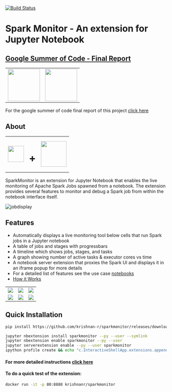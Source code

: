 [![Build Status](https://travis-ci.org/krishnan-r/sparkmonitor.svg?branch=master)](https://travis-ci.org/krishnan-r/sparkmonitor)
# Spark Monitor - An extension for Jupyter Notebook


## [Google Summer of Code - Final Report](https://krishnan-r.github.io/sparkmonitor/) 

<table>
<tr>
<td><a href="https://summerofcode.withgoogle.com/projects/#4603184614998016"><img src="https://user-images.githubusercontent.com/6822941/29750351-e95e7b1c-8b5b-11e7-9f6b-b25b69f7353a.png" height="100"/></td>
<td><a href="http://hepsoftwarefoundation.org/activities/gsoc.html"><img src="https://user-images.githubusercontent.com/6822941/29750350-e956b512-8b5b-11e7-9e34-4e3a5be9d37f.png" height="100"/></td>
</tr>
</table>

For the google summer of code final report of this project [click here](https://krishnan-r.github.io/sparkmonitor/)  

## About
<table>
<tr>
<td><a href="http://jupyter.org/"><img src="https://user-images.githubusercontent.com/6822941/29750386-872556fe-8b5c-11e7-95e1-42b12d709017.png" height="50"/></a></td>
<td><h1>+</h1></td>
<td><a href="https://spark.apache.org/"><img src="https://user-images.githubusercontent.com/6822941/29750352-e9807b36-8b5b-11e7-929a-249f56c7cf79.png" height="80"/></a></td>
</tr>
</table>
SparkMonitor is an extension for Jupyter Notebook that enables the live monitoring of Apache Spark Jobs spawned from a notebook. The extension provides several features to monitor and debug a Spark job from within the notebook interface itself.

![jobdisplay](https://user-images.githubusercontent.com/6822941/28491063-1242eb42-6f07-11e7-8a57-abb96819ab0e.gif)

## Features
* Automatically displays a live monitoring tool below cells that run Spark jobs in a Jupyter notebook
* A table of jobs and stages with progressbars
* A timeline which shows jobs, stages, and tasks
* A graph showing number of active tasks & executor cores vs time
* A notebook server extension that proxies the Spark UI and displays it in an iframe popup for more details
* For a detailed list of features see the use case [notebooks](https://krishnan-r.github.io/sparkmonitor/#common-use-cases-and-tests)
* [How it Works](https://krishnan-r.github.io/sparkmonitor/how.html)

<table>
<tr>
<td><a href="https://user-images.githubusercontent.com/6822941/29601990-d6256a1e-87fb-11e7-94cb-b4418c61d221.png" title="Jobs and stages started from a cell."><img src="https://user-images.githubusercontent.com/6822941/29601990-d6256a1e-87fb-11e7-94cb-b4418c61d221.png"></a></td>
<td><a href="https://user-images.githubusercontent.com/6822941/29601769-d8e82a26-87fa-11e7-9b0e-91b1414e7821.png" title="A graph of the number of active tasks and available executor cores."><img src="https://user-images.githubusercontent.com/6822941/29601769-d8e82a26-87fa-11e7-9b0e-91b1414e7821.png" ></a></td>
<td><a href="https://user-images.githubusercontent.com/6822941/29601776-d919dae4-87fa-11e7-8939-a6c0d0072d90.png" title="An event timeline with jobs, stages and tasks across various executors. The tasks are split into various coloured phases, providing insight into the nature of computation."><img src="https://user-images.githubusercontent.com/6822941/29601776-d919dae4-87fa-11e7-8939-a6c0d0072d90.png"></a></td>
</tr>
<tr>
<td><a href="https://user-images.githubusercontent.com/6822941/29750236-be1f6b0c-8b59-11e7-9a36-92e04e3bf05b.png" title="The Spark web UI as a popup within the notebook interface."><img src="https://user-images.githubusercontent.com/6822941/29750236-be1f6b0c-8b59-11e7-9a36-92e04e3bf05b.png" ></a></td>
<td><a href="https://user-images.githubusercontent.com/6822941/29750177-ea2c18b8-8b58-11e7-955e-69ecf33a6284.png" title="Details of a task."><img src="https://user-images.githubusercontent.com/6822941/29750177-ea2c18b8-8b58-11e7-955e-69ecf33a6284.png" ></a></td>
<td><a href="https://user-images.githubusercontent.com/6822941/29601997-d6533840-87fb-11e7-90ce-daa0fe73b9e5.png" title="An event timeline."><img src="https://user-images.githubusercontent.com/6822941/29601997-d6533840-87fb-11e7-90ce-daa0fe73b9e5.png"></a></td>
</tr>
</table>


## Quick Installation
```bash 
pip install https://github.com/krishnan-r/sparkmonitor/releases/download/v0.0.1/sparkmonitor.tar.gz #Use latest version as in github releases

jupyter nbextension install sparkmonitor --py --user --symlink 
jupyter nbextension enable sparkmonitor --py --user            
jupyter serverextension enable --py --user sparkmonitor
ipython profile create && echo "c.InteractiveShellApp.extensions.append('sparkmonitor.kernelextension')" >>  $(ipython profile locate default)/ipython_kernel_config.py
```
#### For more detailed instructions [click here](https://krishnan-r.github.io/sparkmonitor/install.html)
#### To do a quick test of the extension:
```bash
docker run -it -p 80:8888 krishnanr/sparkmonitor
```
